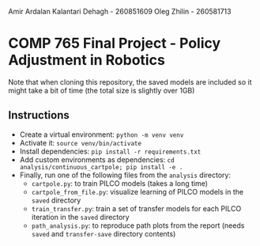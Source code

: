 Amir Ardalan Kalantari Dehagh - 260851609
Oleg Zhilin - 260581713

# COMP 765 Final Project - Policy Adjustment in Robotics

Note that when cloning this repository, the saved models are included so it might take a bit of time (the total size is slightly over 1GB)

## Instructions

- Create a virtual environment: `python -m venv venv`
- Activate it: `source venv/bin/activate`
- Install dependencies: `pip install -r requirements.txt`
- Add custom environments as dependencies: `cd analysis/continuous_cartpole; pip install -e .`
- Finally, run one of the following files from the `analysis` directory:
  - `cartpole.py`: to train PILCO models (takes a long time)
  - `cartpole_from_file.py`: visualize learning of PILCO models in the `saved` directory
  - `train_transfer.py`: train a set of transfer models for each PILCO iteration in the `saved` directory
  - `path_analysis.py`: to reproduce path plots from the report (needs `saved` and `transfer-save` directory contents)
